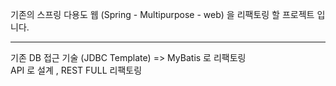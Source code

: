 기존의 스프링 다용도 웹 (Spring - Multipurpose - web) 을 리팩토링 할 프로젝트 입니다. <br>
<hr>
기존 DB 접근 기술 (JDBC Template) => MyBatis 로 리팩토링<br>
API 로 설계 , REST FULL 리팩토링
